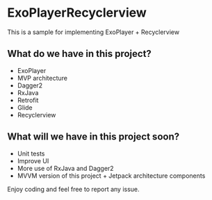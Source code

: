 
# ExoPlayerRecyclerview
This is a sample for implementing ExoPlayer + Recyclerview
## What do we have in this project?
 - ExoPlayer
 - MVP architecture
 - Dagger2
 - RxJava
 - Retrofit
 - Glide
 - Recyclerview
## What will we have in this project soon?
 - Unit tests
 - Improve UI
 - More use of RxJava and Dagger2
 - MVVM version of this project + Jetpack architecture components


Enjoy coding and feel free to report any issue.
